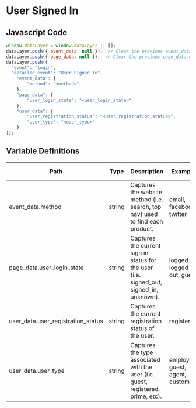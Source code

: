 # User Signed In

### 

## Javascript Code
```js
window.dataLayer = window.dataLayer || [];
dataLayer.push({ event_data: null });  // Clear the previous event_data object.
dataLayer.push({ page_data: null });  // Clear the previous page_data object.
dataLayer.push({
  "event": "login",
  "detailed_event": "User Signed In",
    "event_data": {
        "method": "<method>"
    },
    "page_data": {
        "user_login_state": "<user_login_state>"
    },
    "user_data": {
        "user_registration_status": "<user_registration_status>",
        "user_type": "<user_type>"
    }
});
```

## Variable Definitions

|Path|Type|Description|Example|Pattern|Min Length|Max Length|Minimum|Maximum|Multiple Of|
| --- | --- | --- | --- | --- | --- | --- | --- | --- | --- |
|event_data.method|string|Captures the website method \(i.e. search, top nav\) used to find each product.|email, facebook, twitter|||||||
|page_data.user_login_state|string|Captures the current sign in status for the user \(i.e. signed\_out, signed\_in, unknown\).|logged in, logged out, guest|||||||
|user_data.user_registration_status|string|Captures the current registration status of the user.|registered|||||||
|user_data.user_type|string|Captures the type associated with the user \(i.e. guest, registered, prime, etc\).|employee, guest, agent, customer|||||||




